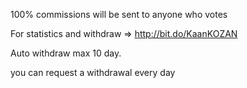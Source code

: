 100% commissions will be sent to anyone who votes

For statistics and withdraw => http://bit.do/KaanKOZAN

Auto withdraw max 10 day.

you can request a withdrawal every day

